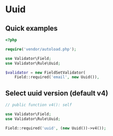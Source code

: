 # Uuid


## Quick examples

```php
<?php

require('vendor/autoload.php');

use Validator\Field;
use Validator\Rule\Uuid;

$validator = new FieldSetValidator(
    Field::required('email', new Uuid()),
```

## Select uuid version (default v4)

```php
// public function v4(): self

use Validator\Field;
use Validator\Rule\Uuid;

Field::required('uuid', (new Uuid())->v4());
```